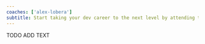 ```yaml
---
coaches: ['alex-lobera']
subtitle: Start taking your dev career to the next level by attending this GraphQL trial online!
---
```


TODO ADD TEXT
